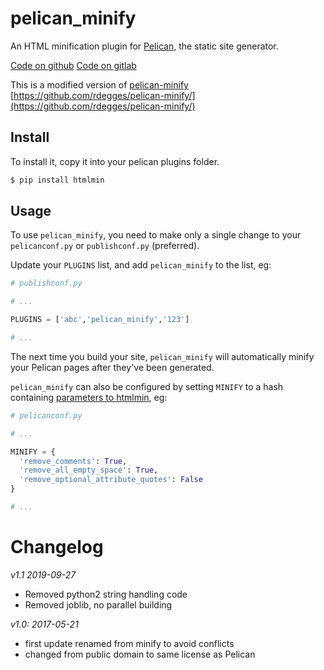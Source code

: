 # pelican_minify

An HTML minification plugin for
[Pelican](http://pelican.readthedocs.org/en/latest/), the static site generator.

[Code on github](https://github.com/lwh/pelican_minify) 
[Code on gitlab](https://gitlab.com/lwh/pelican_minify) 

This is a modified version of [pelican-minify](https://github.com/rdegges/pelican-minify/) [https://github.com/rdegges/pelican-minify/](https://github.com/rdegges/pelican-minify/)

## Install

To install it, copy it into your pelican plugins folder.

```bash
$ pip install htmlmin
```


## Usage

To use `pelican_minify`, you need to make only a single change to your
`pelicanconf.py` or `publishconf.py` (preferred).

Update your `PLUGINS` list, and add `pelican_minify` to the list, eg:

``` python
# publishconf.py

# ...

PLUGINS = ['abc','pelican_minify','123']

# ...
```

The next time you build your site, `pelican_minify` will automatically
minify your Pelican pages after they've been generated.

`pelican_minify` can also be configured by setting `MINIFY` to a hash containing
[parameters to htmlmin](https://htmlmin.readthedocs.org/en/latest/reference.html#htmlmin.minify), eg:

``` python
# pelicanconf.py

# ...

MINIFY = {
  'remove_comments': True,
  'remove_all_empty_space': True,
  'remove_optional_attribute_quotes': False
}

# ...
```

# Changelog

*v1.1  2019-09-27*
* Removed python2 string handling code
* Removed joblib, no parallel building

*v1.0: 2017-05-21*
* first update renamed from minify to avoid conflicts
* changed from public domain to same license as Pelican
